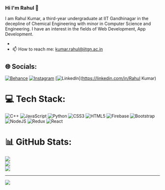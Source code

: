 ### Hi I'm Rahul 👋

I am Rahul Kumar, a third-year undergraduate at IIT Gandhinagar in the decepline of Chemical Engineering with minor in Computer Science and Engineering. I have an interest in the fields of Web Development, App Development.

-
- 📫 How to reach me: kumar.rahul@iitgn.ac.in



## 🌐 Socials:
[![Behance](https://img.shields.io/badge/Behance-1769ff?logo=behance&logoColor=white)](https://behance.net/RahulKumar408) [![Instagram](https://img.shields.io/badge/Instagram-%23E4405F.svg?logo=Instagram&logoColor=white)](https://instagram.com/krrahul_07) [![LinkedIn](https://img.shields.io/badge/LinkedIn-%230077B5.svg?logo=linkedin&logoColor=white)](https://linkedin.com/in/Rahul Kumar) 

# 💻 Tech Stack:
![C++](https://img.shields.io/badge/c++-%2300599C.svg?style=for-the-badge&logo=c%2B%2B&logoColor=white) ![JavaScript](https://img.shields.io/badge/javascript-%23323330.svg?style=for-the-badge&logo=javascript&logoColor=%23F7DF1E) ![Python](https://img.shields.io/badge/python-3670A0?style=for-the-badge&logo=python&logoColor=ffdd54) ![CSS3](https://img.shields.io/badge/css3-%231572B6.svg?style=for-the-badge&logo=css3&logoColor=white) ![HTML5](https://img.shields.io/badge/html5-%23E34F26.svg?style=for-the-badge&logo=html5&logoColor=white) ![Firebase](https://img.shields.io/badge/firebase-%23039BE5.svg?style=for-the-badge&logo=firebase) ![Bootstrap](https://img.shields.io/badge/bootstrap-%23563D7C.svg?style=for-the-badge&logo=bootstrap&logoColor=white) ![NodeJS](https://img.shields.io/badge/node.js-6DA55F?style=for-the-badge&logo=node.js&logoColor=white) ![Redux](https://img.shields.io/badge/redux-%23593d88.svg?style=for-the-badge&logo=redux&logoColor=white) ![React](https://img.shields.io/badge/react-%2320232a.svg?style=for-the-badge&logo=react&logoColor=%2361DAFB)
# 📊 GitHub Stats:
![](https://github-readme-stats.vercel.app/api?username=RahulKumar408&theme=dark&hide_border=false&include_all_commits=false&count_private=false)<br/>
![](https://github-readme-streak-stats.herokuapp.com/?user=RahulKumar408&theme=dark&hide_border=false)<br/>
![](https://github-readme-stats.vercel.app/api/top-langs/?username=RahulKumar408&theme=dark&hide_border=false&include_all_commits=false&count_private=false&layout=compact)

---
[![](https://visitcount.itsvg.in/api?id=RahulKumar408&icon=0&color=0)](https://visitcount.itsvg.in)

